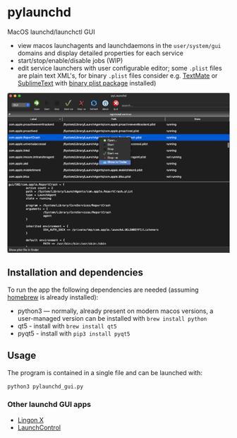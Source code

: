 # pylaunchd
MacOS launchd/launchctl GUI

- view macos launchagents and launchdaemons in the `user/system/gui` domains and display detailed properties for each service
- start/stop/enable/disable jobs (WIP) 
- edit service launchers with user configurable editor; some `.plist` files are plain text XML's, for binary `.plist` files consider e.g. [TextMate](https://macromates.com/) or [SublimeText](https://www.sublimetext.com/) with [binary plist package](https://packagecontrol.io/packages/BinaryPlist) installed) 


![](pylaunchd-screenshot.png)

## Installation and dependencies

To run the app the following dependencies are needed (assuming [homebrew](https://brew.sh/) is already installed):

- python3 — normally, already present on modern macos versions, a user-managed version can be installed with `brew install python`
- qt5 - install with `brew install qt5`
- pyqt5 - install with `pip3 install pyqt5`

## Usage 

The program is contained in a single file and can be launched with: 

```bash
python3 pylaunchd_gui.py
```


### Other launchd GUI apps

- [Lingon X](https://www.peterborgapps.com/lingon/)
- [LaunchControl](https://www.soma-zone.com/LaunchControl/)
